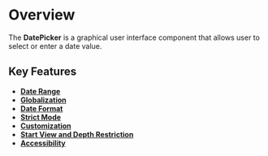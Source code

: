 # Overview

The **DatePicker** is a graphical user interface component that allows user to select
or enter a date value.

## Key Features

* **[Date Range](/datepicker/date-range/)**
* **[Globalization](/datepicker/globalization/)**
* **[Date Format](/datepicker/date-format/)**
* **[Strict Mode](/datepicker/strict-mode/)**
* **[Customization](/datepicker/customization/)**
* **[Start View and Depth Restriction](/datepicker/date-views/)**
* **[Accessibility](/datepicker/accessibility/)**
